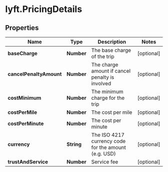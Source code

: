 # lyft.PricingDetails

## Properties
Name | Type | Description | Notes
------------ | ------------- | ------------- | -------------
**baseCharge** | **Number** | The base charge of the trip | [optional] 
**cancelPenaltyAmount** | **Number** | The charge amount if cancel penalty is involved | [optional] 
**costMinimum** | **Number** | The minimum charge for the trip | [optional] 
**costPerMile** | **Number** | The cost per mile | [optional] 
**costPerMinute** | **Number** | The cost per minute | [optional] 
**currency** | **String** | The ISO 4217 currency code for the amount (e.g. USD) | [optional] 
**trustAndService** | **Number** | Service fee | [optional] 


